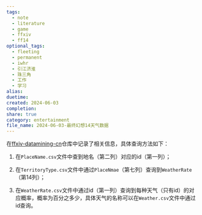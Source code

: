 ```yaml
---
tags:
  - note
  - literature
  - game
  - ffxiv
  - ff14
optional_tags:
  - fleeting
  - permanent
  - iwhr
  - 引江济淮
  - 珠三角
  - 工作
  - 学习
alias: 
duetime: 
created: 2024-06-03
completion: 
share: true
category: entertainment
file_name: 2024-06-03-最终幻想14天气数据
---
```

  
在[ffxiv-datamining-cn](https://github.com/thewakingsands/ffxiv-datamining-cn/tree/dc45aacd68d2a2f7168078d020b40df13886279a)仓库中记录了相关信息，具体查询方法如下：  
  
1. 在`PlaceName.csv`文件中查到地名（第二列）对应的id（第一列）；  
2. 在`TerritoryType.csv`文件中通过`PlaceNmae`（第七列）查询到`WeatherRate`（第14列）；  
3. 在`WeatherRate.csv`文件中通过id（第一列）查询到每种天气（只有id）的对应概率，概率为百分之多少，具体天气的名称可以在`Weather.csv`文件中通过id查询。  
